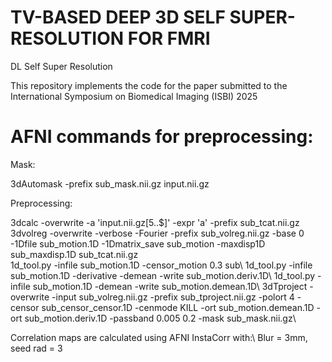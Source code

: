 # TV-BASED DEEP 3D SELF SUPER-RESOLUTION FOR FMRI
DL Self Super Resolution

This repository implements the code for the paper submitted to the International Symposium on Biomedical Imaging (ISBI) 2025

# AFNI commands for preprocessing:

Mask:

3dAutomask -prefix sub_mask.nii.gz input.nii.gz

Preprocessing:

3dcalc -overwrite -a 'input.nii.gz[5..$]' -expr 'a' -prefix sub_tcat.nii.gz  
3dvolreg -overwrite -verbose -Fourier -prefix sub_volreg.nii.gz -base 0 -1Dfile sub_motion.1D -1Dmatrix_save sub_motion -maxdisp1D sub_maxdisp.1D sub_tcat.nii.gz  
1d_tool.py -infile sub_motion.1D -censor_motion 0.3 sub\\
1d_tool.py -infile sub_motion.1D -derivative -demean -write sub_motion.deriv.1D\\
1d_tool.py -infile sub_motion.1D -demean -write sub_motion.demean.1D\\
3dTproject -overwrite -input sub_volreg.nii.gz -prefix sub_tproject.nii.gz -polort 4 -censor sub_censor_censor.1D -cenmode KILL -ort sub_motion.demean.1D -ort sub_motion.deriv.1D -passband 0.005 0.2 -mask sub_mask.nii.gz\\

Correlation maps are calculated using AFNI InstaCorr with:\\
Blur = 3mm, seed rad = 3

